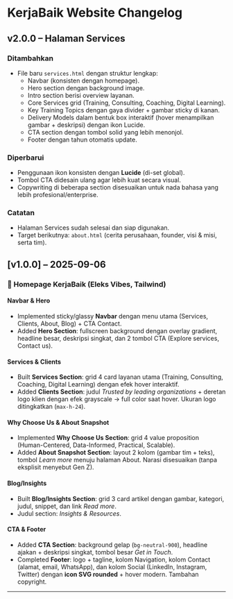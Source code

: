 # KerjaBaik Website Changelog

## v2.0.0 – Halaman Services

### Ditambahkan

- File baru `services.html` dengan struktur lengkap:
  - Navbar (konsisten dengan homepage).
  - Hero section dengan background image.
  - Intro section berisi overview layanan.
  - Core Services grid (Training, Consulting, Coaching, Digital Learning).
  - Key Training Topics dengan gaya divider + gambar sticky di kanan.
  - Delivery Models dalam bentuk box interaktif (hover menampilkan gambar + deskripsi) dengan ikon Lucide.
  - CTA section dengan tombol solid yang lebih menonjol.
  - Footer dengan tahun otomatis update.

### Diperbarui

- Penggunaan ikon konsisten dengan **Lucide** (di-set global).
- Tombol CTA didesain ulang agar lebih kuat secara visual.
- Copywriting di beberapa section disesuaikan untuk nada bahasa yang lebih profesional/enterprise.

### Catatan

- Halaman Services sudah selesai dan siap digunakan.
- Target berikutnya: `about.html` (cerita perusahaan, founder, visi & misi, serta tim).

## [v1.0.0] – 2025-09-06

### 🚀 Homepage KerjaBaik (Eleks Vibes, Tailwind)

#### Navbar & Hero

- Implemented sticky/glassy **Navbar** dengan menu utama (Services, Clients, About, Blog) + CTA Contact.
- Added **Hero Section**: fullscreen background dengan overlay gradient, headline besar, deskripsi singkat, dan 2 tombol CTA (Explore services, Contact us).

#### Services & Clients

- Built **Services Section**: grid 4 card layanan utama (Training, Consulting, Coaching, Digital Learning) dengan efek hover interaktif.
- Added **Clients Section**: judul _Trusted by leading organizations_ + deretan logo klien dengan efek grayscale → full color saat hover. Ukuran logo ditingkatkan (`max-h-24`).

#### Why Choose Us & About Snapshot

- Implemented **Why Choose Us Section**: grid 4 value proposition (Human-Centered, Data-Informed, Practical, Scalable).
- Added **About Snapshot Section**: layout 2 kolom (gambar tim + teks), tombol _Learn more_ menuju halaman About. Narasi disesuaikan (tanpa eksplisit menyebut Gen Z).

#### Blog/Insights

- Built **Blog/Insights Section**: grid 3 card artikel dengan gambar, kategori, judul, snippet, dan link _Read more_.
- Judul section: _Insights & Resources_.

#### CTA & Footer

- Added **CTA Section**: background gelap (`bg-neutral-900`), headline ajakan + deskripsi singkat, tombol besar _Get in Touch_.
- Completed **Footer**: logo + tagline, kolom Navigation, kolom Contact (alamat, email, WhatsApp), dan kolom Social (LinkedIn, Instagram, Twitter) dengan **icon SVG rounded** + hover modern. Tambahan copyright.

---

